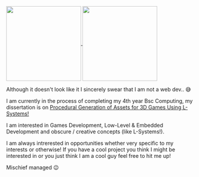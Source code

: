 <a href="https://github.com/anuraghazra/github-readme-stats">
  <img height=200 align="center" src="https://github-readme-stats.vercel.app/api?username=cogilv25&theme=transparent" />
</a>
<a href="https://github.com/anuraghazra/convoychat">
  <img height=200 align="center" src="https://github-readme-stats.vercel.app/api/top-langs?username=cogilv25&theme=transparent&layout=compact&langs_count=8&card_width=320" />
</a>

Although it doesn't look like it I sincerely swear that I am not a web dev.. 😅

I am currently in the process of completing my 4th year Bsc Computing, my dissertation is on [Procedural Generation of Assets for 3D Games Using L-Systems!](https://github.com/cogilv25/Dissertation)

I am interested in Games Development, Low-Level & Embedded Development and obscure / creative concepts (like L-Systems!).

I am always intrerested in opportunities whether very specific to my interests or otherwise! If you have a cool project you think I might be interested in or you just think I am a cool guy feel free to hit me up!

Mischief managed 😉 
<!--
I'm leaving this here for now in case I need inspiration.... don't judge me!
**cogilv25/cogilv25** is a ✨ _special_ ✨ repository because its `README.md` (this file) appears on your GitHub profile.

Here are some ideas to get you started:

- 🔭 I’m currently working on ...
- 🌱 I’m currently learning ...
- 👯 I’m looking to collaborate on ...
- 🤔 I’m looking for help with ...
- 💬 Ask me about ...
- 📫 How to reach me: ...
- 😄 Pronouns: ...
- ⚡ Fun fact: ...
-->
